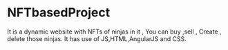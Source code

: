 # NFTbasedProject
It is a dynamic website with NFTs of ninjas in it , You can buy ,sell , Create , delete those ninjas. It has use of JS,HTML,AngularJS and CSS.
